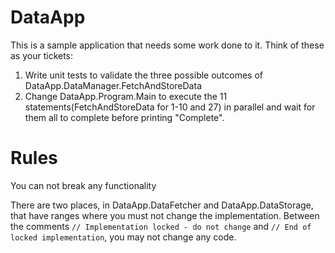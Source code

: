 # DataApp 

This is a sample application that needs some work done to it.  Think of these as your tickets:

1. Write unit tests to validate the three possible outcomes of DataApp.DataManager.FetchAndStoreData
2. Change DataApp.Program.Main to execute the 11 statements(FetchAndStoreData for 1-10 and 27) in parallel and wait for them all to complete before printing "Complete".


# Rules

You can not break any functionality

There are two places, in DataApp.DataFetcher and DataApp.DataStorage, that have ranges where you must not change the implementation. Between the comments `// Implementation locked - do not change` and `// End of locked implementation`, you may not change any code.